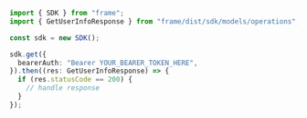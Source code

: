 <!-- Start SDK Example Usage -->
```typescript
import { SDK } from "frame";
import { GetUserInfoResponse } from "frame/dist/sdk/models/operations";

const sdk = new SDK();

sdk.get({
  bearerAuth: "Bearer YOUR_BEARER_TOKEN_HERE",
}).then((res: GetUserInfoResponse) => {
  if (res.statusCode == 200) {
    // handle response
  }
});
```
<!-- End SDK Example Usage -->